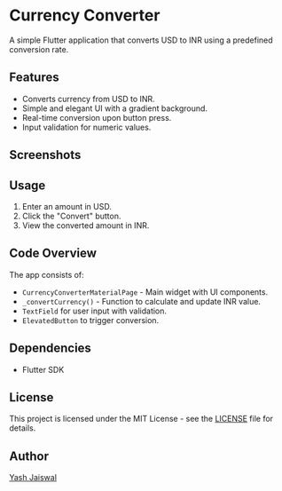 # Currency Converter

A simple Flutter application that converts USD to INR using a predefined conversion rate.

## Features

- Converts currency from USD to INR.
- Simple and elegant UI with a gradient background.
- Real-time conversion upon button press.
- Input validation for numeric values.

## Screenshots



## Usage

1. Enter an amount in USD.
2. Click the "Convert" button.
3. View the converted amount in INR.

## Code Overview

The app consists of:

- `CurrencyConverterMaterialPage` - Main widget with UI components.
- `_convertCurrency()` - Function to calculate and update INR value.
- `TextField` for user input with validation.
- `ElevatedButton` to trigger conversion.

## Dependencies

- Flutter SDK

## License

This project is licensed under the MIT License - see the [LICENSE](LICENSE) file for details.

## Author

[Yash Jaiswal](https://github.com/yashjaiswal-se)

